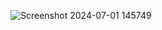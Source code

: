 ![Screenshot 2024-07-01 145749](https://github.com/Jayden-Marshall/IT-LabSeries/assets/145166234/e212e192-807a-4223-af4c-3e501028bfef)
